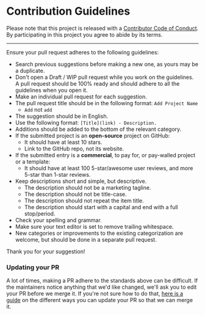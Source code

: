 # Contribution Guidelines

Please note that this project is released with a [Contributor Code of Conduct](code_of_conduct.md). By participating in this project you agree to abide by its terms.

---

Ensure your pull request adheres to the following guidelines:

- Search previous suggestions before making a new one, as yours may be a duplicate.
- Don't open a Draft / WIP pull request while you work on the guidelines. A pull request should be 100% ready and should adhere to all the guidelines when you open it.
- Make an individual pull request for each suggestion.
- The pull request title should be in the following format: `Add Project Name`
	- `Add` not `add`
- The suggestion should be in English.
- Use the following format: `[Title](link) - Description.`
- Additions should be added to the bottom of the relevant category.
- If the submitted project is an **open-source** project on GitHub:
    - It should have at least 10 stars.
	- Link to the GitHub repo, not its website.
- If the submitted entry is a **commercial**, to pay for, or pay-walled project or a template:
    - It should have at least 100 5-star/awesome user reviews, and more 5-star than 1-star reviews.
- Keep descriptions short and simple, but descriptive.
	- The description should not be a marketing tagline.
	- The description should not be title-case.
	- The description should not repeat the item title.
	- The description should start with a capital and end with a full stop/period.
- Check your spelling and grammar.
- Make sure your text editor is set to remove trailing whitespace.
- New categories or improvements to the existing categorization are welcome, but should be done in a separate pull request.

Thank you for your suggestion!

### Updating your PR

A lot of times, making a PR adhere to the standards above can be difficult. If the maintainers notice anything that we'd like changed, we'll ask you to edit your PR before we merge it. If you're not sure how to do that, [here is a guide](https://github.com/RichardLitt/knowledge/blob/master/github/amending-a-commit-guide.md) on the different ways you can update your PR so that we can merge it.
